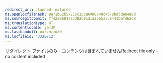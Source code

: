```yaml
---
redirect_url: planned-features
ms.openlocfilehash: 9a71b62b57235c15ca6008740d4578bdcde84a6d
ms.sourcegitcommit: ffd2a9b81763d82b9121a2bb5a738441bafd62c8
ms.translationtype: HT
ms.contentlocale: ja-JP
ms.lasthandoff: 04/29/2020
ms.locfileid: "3320712"
---
```

<span data-ttu-id="9f8b1-101">リダイレクト ファイルのみ - コンテンツは含まれていません</span><span class="sxs-lookup"><span data-stu-id="9f8b1-101">Redirect file only - no content included</span></span>